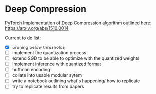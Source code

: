 # Deep Compression
PyTorch Implementation of Deep Compression algorithm outlined here: https://arxiv.org/abs/1510.0014

Current to do list:
- [x] pruning below thresholds
- [ ] implement the quantization process
- [ ] extend SGD to be able to optimize with the quantized weights
- [ ] implement inference with quantized format
- [ ] huffman encoding 
- [ ] collate into usable modular sytem
- [ ] write a notebook outlining what's happening/ how to replicate
- [ ] try to replicate results from papers 
